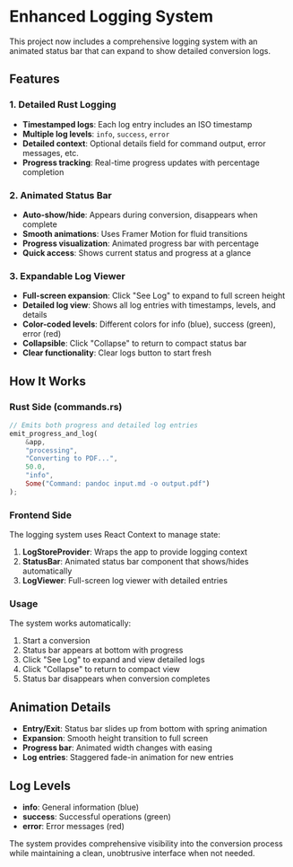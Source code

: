 # Enhanced Logging System

This project now includes a comprehensive logging system with an animated status bar that can expand to show detailed conversion logs.

## Features

### 1. Detailed Rust Logging
- **Timestamped logs**: Each log entry includes an ISO timestamp
- **Multiple log levels**: `info`, `success`, `error`
- **Detailed context**: Optional details field for command output, error messages, etc.
- **Progress tracking**: Real-time progress updates with percentage completion

### 2. Animated Status Bar
- **Auto-show/hide**: Appears during conversion, disappears when complete
- **Smooth animations**: Uses Framer Motion for fluid transitions
- **Progress visualization**: Animated progress bar with percentage
- **Quick access**: Shows current status and progress at a glance

### 3. Expandable Log Viewer
- **Full-screen expansion**: Click "See Log" to expand to full screen height
- **Detailed log view**: Shows all log entries with timestamps, levels, and details
- **Color-coded levels**: Different colors for info (blue), success (green), error (red)
- **Collapsible**: Click "Collapse" to return to compact status bar
- **Clear functionality**: Clear logs button to start fresh

## How It Works

### Rust Side (commands.rs)
```rust
// Emits both progress and detailed log entries
emit_progress_and_log(
    &app,
    "processing",
    "Converting to PDF...",
    50.0,
    "info",
    Some("Command: pandoc input.md -o output.pdf")
);
```

### Frontend Side
The logging system uses React Context to manage state:

1. **LogStoreProvider**: Wraps the app to provide logging context
2. **StatusBar**: Animated status bar component that shows/hides automatically
3. **LogViewer**: Full-screen log viewer with detailed entries

### Usage
The system works automatically:
1. Start a conversion
2. Status bar appears at bottom with progress
3. Click "See Log" to expand and view detailed logs
4. Click "Collapse" to return to compact view
5. Status bar disappears when conversion completes

## Animation Details
- **Entry/Exit**: Status bar slides up from bottom with spring animation
- **Expansion**: Smooth height transition to full screen
- **Progress bar**: Animated width changes with easing
- **Log entries**: Staggered fade-in animation for new entries

## Log Levels
- **info**: General information (blue)
- **success**: Successful operations (green)  
- **error**: Error messages (red)

The system provides comprehensive visibility into the conversion process while maintaining a clean, unobtrusive interface when not needed.
